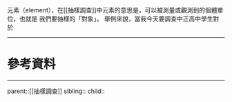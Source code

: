 元素（element），在[[抽樣調查]]中元素的意思是，可以被測量或觀測到的個體單位，也就是
我們要抽樣的「對象」。
舉例來說，當我今天要調查中正高中學生對於
- - -
# 參考資料

- - -
parent::[[抽樣調查]]
sibling::
child::